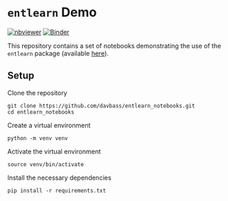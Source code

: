 # `entlearn` Demo

[![nbviewer](https://raw.githubusercontent.com/jupyter/design/master/logos/Badges/nbviewer_badge.svg)](https://nbviewer.org/github/davbass/entlearn_notebooks/tree/main/)
[![Binder](https://mybinder.org/badge_logo.svg)](https://mybinder.org/v2/gh/davbass/entlearn_notebooks.git/HEAD)

This repository contains a set of notebooks demonstrating the use of the `entlearn` package (available [here](https://github.com/davbass/entlearn.git)).

## Setup

Clone the repository

```
git clone https://github.com/davbass/entlearn_notebooks.git
cd entlearn_notebooks
```

Create a virtual environment

```
python -m venv venv
```

Activate the virtual environment

```
source venv/bin/activate
```

Install the necessary dependencies
```
pip install -r requirements.txt
```
